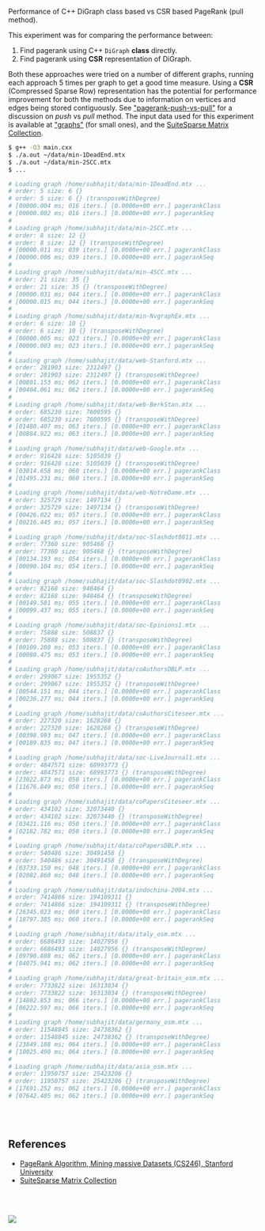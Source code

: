 Performance of C++ DiGraph class based vs CSR based PageRank (pull method).

This experiment was for comparing the performance between:
1. Find pagerank using C++ `DiGraph` **class** directly.
2. Find pagerank using **CSR** representation of DiGraph.

Both these approaches were tried on a number of different graphs, running
each approach 5 times per graph to get a good time measure. Using a **CSR**
(Compressed Sparse Row) representation has the potential for performance
improvement for both the methods due to information on vertices and edges
being stored contiguously. See ["pagerank-push-vs-pull"] for a discussion
on *push* vs *pull* method. The input data used for this experiment is
available at ["graphs"] (for small ones), and the
[SuiteSparse Matrix Collection].

```bash
$ g++ -O3 main.cxx
$ ./a.out ~/data/min-1DeadEnd.mtx
$ ./a.out ~/data/min-2SCC.mtx
$ ...

# Loading graph /home/subhajit/data/min-1DeadEnd.mtx ...
# order: 5 size: 6 {}
# order: 5 size: 6 {} (transposeWithDegree)
# [00000.004 ms; 016 iters.] [0.0000e+00 err.] pagerankClass
# [00000.002 ms; 016 iters.] [0.0000e+00 err.] pagerankSeq
#
# Loading graph /home/subhajit/data/min-2SCC.mtx ...
# order: 8 size: 12 {}
# order: 8 size: 12 {} (transposeWithDegree)
# [00000.011 ms; 039 iters.] [0.0000e+00 err.] pagerankClass
# [00000.006 ms; 039 iters.] [0.0000e+00 err.] pagerankSeq
#
# Loading graph /home/subhajit/data/min-4SCC.mtx ...
# order: 21 size: 35 {}
# order: 21 size: 35 {} (transposeWithDegree)
# [00000.031 ms; 044 iters.] [0.0000e+00 err.] pagerankClass
# [00000.015 ms; 044 iters.] [0.0000e+00 err.] pagerankSeq
#
# Loading graph /home/subhajit/data/min-NvgraphEx.mtx ...
# order: 6 size: 10 {}
# order: 6 size: 10 {} (transposeWithDegree)
# [00000.005 ms; 023 iters.] [0.0000e+00 err.] pagerankClass
# [00000.003 ms; 023 iters.] [0.0000e+00 err.] pagerankSeq
#
# Loading graph /home/subhajit/data/web-Stanford.mtx ...
# order: 281903 size: 2312497 {}
# order: 281903 size: 2312497 {} (transposeWithDegree)
# [00801.153 ms; 062 iters.] [0.0000e+00 err.] pagerankClass
# [00404.061 ms; 062 iters.] [0.0000e+00 err.] pagerankSeq
#
# Loading graph /home/subhajit/data/web-BerkStan.mtx ...
# order: 685230 size: 7600595 {}
# order: 685230 size: 7600595 {} (transposeWithDegree)
# [01480.407 ms; 063 iters.] [0.0000e+00 err.] pagerankClass
# [00884.922 ms; 063 iters.] [0.0000e+00 err.] pagerankSeq
#
# Loading graph /home/subhajit/data/web-Google.mtx ...
# order: 916428 size: 5105039 {}
# order: 916428 size: 5105039 {} (transposeWithDegree)
# [03014.658 ms; 060 iters.] [0.0000e+00 err.] pagerankClass
# [01495.231 ms; 060 iters.] [0.0000e+00 err.] pagerankSeq
#
# Loading graph /home/subhajit/data/web-NotreDame.mtx ...
# order: 325729 size: 1497134 {}
# order: 325729 size: 1497134 {} (transposeWithDegree)
# [00426.022 ms; 057 iters.] [0.0000e+00 err.] pagerankClass
# [00216.445 ms; 057 iters.] [0.0000e+00 err.] pagerankSeq
#
# Loading graph /home/subhajit/data/soc-Slashdot0811.mtx ...
# order: 77360 size: 905468 {}
# order: 77360 size: 905468 {} (transposeWithDegree)
# [00134.193 ms; 054 iters.] [0.0000e+00 err.] pagerankClass
# [00090.104 ms; 054 iters.] [0.0000e+00 err.] pagerankSeq
#
# Loading graph /home/subhajit/data/soc-Slashdot0902.mtx ...
# order: 82168 size: 948464 {}
# order: 82168 size: 948464 {} (transposeWithDegree)
# [00149.581 ms; 055 iters.] [0.0000e+00 err.] pagerankClass
# [00099.437 ms; 055 iters.] [0.0000e+00 err.] pagerankSeq
#
# Loading graph /home/subhajit/data/soc-Epinions1.mtx ...
# order: 75888 size: 508837 {}
# order: 75888 size: 508837 {} (transposeWithDegree)
# [00109.280 ms; 053 iters.] [0.0000e+00 err.] pagerankClass
# [00080.475 ms; 053 iters.] [0.0000e+00 err.] pagerankSeq
#
# Loading graph /home/subhajit/data/coAuthorsDBLP.mtx ...
# order: 299067 size: 1955352 {}
# order: 299067 size: 1955352 {} (transposeWithDegree)
# [00544.151 ms; 044 iters.] [0.0000e+00 err.] pagerankClass
# [00236.277 ms; 044 iters.] [0.0000e+00 err.] pagerankSeq
#
# Loading graph /home/subhajit/data/coAuthorsCiteseer.mtx ...
# order: 227320 size: 1628268 {}
# order: 227320 size: 1628268 {} (transposeWithDegree)
# [00398.993 ms; 047 iters.] [0.0000e+00 err.] pagerankClass
# [00189.835 ms; 047 iters.] [0.0000e+00 err.] pagerankSeq
#
# Loading graph /home/subhajit/data/soc-LiveJournal1.mtx ...
# order: 4847571 size: 68993773 {}
# order: 4847571 size: 68993773 {} (transposeWithDegree)
# [23022.873 ms; 050 iters.] [0.0000e+00 err.] pagerankClass
# [11676.849 ms; 050 iters.] [0.0000e+00 err.] pagerankSeq
#
# Loading graph /home/subhajit/data/coPapersCiteseer.mtx ...
# order: 434102 size: 32073440 {}
# order: 434102 size: 32073440 {} (transposeWithDegree)
# [03421.116 ms; 050 iters.] [0.0000e+00 err.] pagerankClass
# [02182.782 ms; 050 iters.] [0.0000e+00 err.] pagerankSeq
#
# Loading graph /home/subhajit/data/coPapersDBLP.mtx ...
# order: 540486 size: 30491458 {}
# order: 540486 size: 30491458 {} (transposeWithDegree)
# [03733.150 ms; 048 iters.] [0.0000e+00 err.] pagerankClass
# [02082.860 ms; 048 iters.] [0.0000e+00 err.] pagerankSeq
#
# Loading graph /home/subhajit/data/indochina-2004.mtx ...
# order: 7414866 size: 194109311 {}
# order: 7414866 size: 194109311 {} (transposeWithDegree)
# [26345.023 ms; 060 iters.] [0.0000e+00 err.] pagerankClass
# [18797.385 ms; 060 iters.] [0.0000e+00 err.] pagerankSeq
#
# Loading graph /home/subhajit/data/italy_osm.mtx ...
# order: 6686493 size: 14027956 {}
# order: 6686493 size: 14027956 {} (transposeWithDegree)
# [09790.888 ms; 062 iters.] [0.0000e+00 err.] pagerankClass
# [04075.941 ms; 062 iters.] [0.0000e+00 err.] pagerankSeq
#
# Loading graph /home/subhajit/data/great-britain_osm.mtx ...
# order: 7733822 size: 16313034 {}
# order: 7733822 size: 16313034 {} (transposeWithDegree)
# [14802.853 ms; 066 iters.] [0.0000e+00 err.] pagerankClass
# [06222.597 ms; 066 iters.] [0.0000e+00 err.] pagerankSeq
#
# Loading graph /home/subhajit/data/germany_osm.mtx ...
# order: 11548845 size: 24738362 {}
# order: 11548845 size: 24738362 {} (transposeWithDegree)
# [23849.188 ms; 064 iters.] [0.0000e+00 err.] pagerankClass
# [10025.490 ms; 064 iters.] [0.0000e+00 err.] pagerankSeq
#
# Loading graph /home/subhajit/data/asia_osm.mtx ...
# order: 11950757 size: 25423206 {}
# order: 11950757 size: 25423206 {} (transposeWithDegree)
# [17691.252 ms; 062 iters.] [0.0000e+00 err.] pagerankClass
# [07642.405 ms; 062 iters.] [0.0000e+00 err.] pagerankSeq
```

<br>
<br>


## References

- [PageRank Algorithm, Mining massive Datasets (CS246), Stanford University][this lecture]
- [SuiteSparse Matrix Collection]

<br>
<br>

[![](https://i.imgur.com/MwsC9Av.jpg)](https://www.youtube.com/watch?v=GRvZnN0iiwo)

[this lecture]: http://snap.stanford.edu/class/cs246-videos-2019/lec9_190205-cs246-720.mp4
["pagerank-push-vs-pull"]: https://github.com/puzzlef/pagerank-push-vs-pull
["graphs"]: https://github.com/puzzlef/graphs
[SuiteSparse Matrix Collection]: https://suitesparse-collection-website.herokuapp.com
